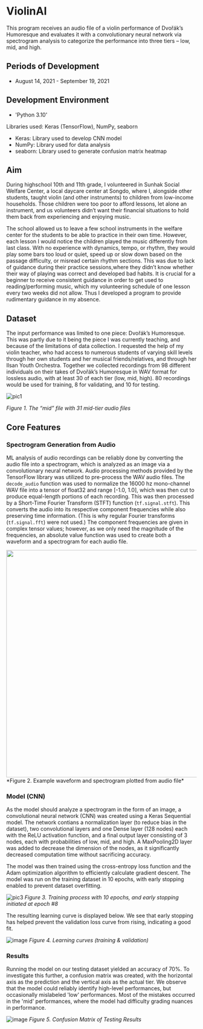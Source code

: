 # ViolinAI

This program receives an audio file of a violin performance of Dvořák’s Humoresque and evaluates it with a convolutionary neural network via spectrogram analysis to categorize the performance into three tiers – low, mid, and high.

## Periods of Development  
- August 14, 2021 - September 19, 2021

## Development Environment  
- 'Python 3.10'

Libraries used: Keras (TensorFlow), NumPy, seaborn
- Keras: Library used to develop CNN model
- NumPy: Library used for data analysis
- seaborn: Library used to generate confusion matrix heatmap

## Aim

During highschool 10th and 11th grade, I volunteered in Sunhak Social Welfare Center, a local daycare center at Songdo, where I, alongside other students, taught violin (and other instruments) to children from low-income households. Those children were too poor to afford lessons, let alone an instrument, and us volunteers didn’t want their financial situations to hold them back from experiencing and enjoying music. 

The school allowed us to leave a few school instruments in the welfare center for the students to be able to practice in their own time. However, each lesson I would notice the children played the music differently from last class. With no experience with dynamics, tempo, or rhythm, they would play some bars too loud or quiet, speed up or slow down based on the passage difficulty, or misread certain rhythm sections. This was due to lack of guidance during their practice sessions,where they didn’t know whether their way of playing was correct and developed bad habits. It is crucial for a beginner to receive consistent guidance in order to get used to reading/performing music, which my volunteering schedule of one lesson every two weeks did not allow. Thus I developed a program to provide rudimentary guidance in my absence. 

## Dataset

The input performance was limited to one piece: Dvořák’s Humoresque. This was partly due to it being the piece I was currently teaching, and because of the limitations of data collection. I requested the help of my violin teacher, who had access to numerous students of varying skill levels through her own students and her musical friends/relatives, and through her Ilsan Youth Orchestra. Together we collected recordings from 98 different individuals on their takes of Dvořák’s Humoresque in WAV format for lossless audio, with at least 30 of each tier (low, mid, high). 80 recordings would be used for training, 8 for validating, and 10 for testing. 

![pic1](https://github.com/user-attachments/assets/f6ce5691-bff3-41f3-9960-b4583906656f)

*Figure 1. The “mid” file with 31 mid-tier audio files*

## Core Features 

### Spectrogram Generation from Audio

ML analysis of audio recordings can be reliably done by converting the audio file into a spectrogram, which is analyzed as an image via a convolutionary neural network. Audio processing methods provided by the TensorFlow library was utilized to pre-process the WAV audio files. The `decode_audio` function was used to normalize the 16000 hz mono-channel WAV file into a tensor of float32 and range [-1.0, 1.0], which was then cut to produce equal-length portions of each recording. This was then processed by a Short-Time Fourier Transform (STFT) function (`tf.signal.stft`). This converts the audio into its respective component frequencies while also preserving time information. (This is why regular Fourier transforms (`tf.signal.fft`) were not used.) The component frequencies are given in complex tensor values; however, as we only need the magnitude of the frequencies, an absolute value function was used to create both a waveform and a spectrogram for each audio file. 

<div align="center" style="display: flex">
   <img src="https://github.com/user-attachments/assets/951788a9-652c-4bb1-8515-9e3f43e130e1" height=600>
</div>
*Figure 2. Example waveform and spectrogram plotted from audio file*

### Model (CNN)

As the model should analyze a spectrogram in the form of an image, a convolutional neural network (CNN) was created using a Keras Sequential model. The network contians a normalization layer (to reduce bias in the dataset), two convolutional layers and one Dense layer (128 nodes) each with the ReLU activation function, and a final output layer consisting of 3 nodes, each with probabilities of low, mid, and high. A MaxPooling2D layer was added to decrease the dimension of the nodes, as it significantly decreased computation time without sacrificing accuracy. 

The model was then trained using the cross-entropy loss function and the Adam optimization algorithm to efficiently calculate gradient descent. The model was run on the training dataset in 10 epochs, with early stopping enabled to prevent dataset overfitting. 

![pic3](https://github.com/user-attachments/assets/c5170736-01e8-498c-ad79-6c5b199fa046)
*Figure 3. Training process with 10 epochs, and early stopping initiated at epoch #8*

The resulting learning curve is displayed below. We see that early stopping has helped prevent the validation loss curve from rising, indicating a good fit. 

![image](https://github.com/user-attachments/assets/26cfbef4-860d-4ad0-b19d-3e8e0103ef2f)
*Figure 4. Learning curves (training & validation)*

### Results

Running the model on our testing dataset yielded an accuracy of 70%. To investigate this further, a confusion matrix was created, with the horizontal axis as the prediction and the vertical axis as the actual tier. We observe that the model could reliably identify high-level performances, but occasionally mislabeled 'low' performances. Most of the mistakes occurred in the 'mid' performances, where the model had difficulty grading nuances in performance. 

![image](https://github.com/user-attachments/assets/da963175-1085-4dc2-8b3b-8f8826e76240)
*Figure 5. Confusion Matrix of Testing Results*

